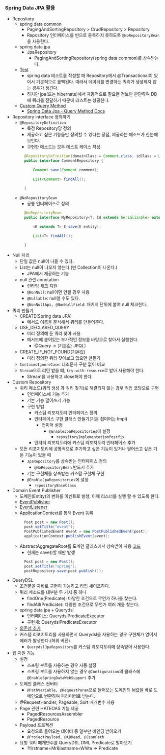 ### Spring Data JPA 활용

- Repository
    - spring data common
        - PagingAndSortingRepository > CrudRepository > Repository
        - Repository 인터페이스를 빈으로 등록하지 못하도록 `@NoRepositoryBean`을 사용한다.
    - spring data jpa
        - JpaRepository
            - PagingAndSortingRepository(spring data common)를 상속받는다.
    - [Test](jpa-spring-data/src/test/java/me/whiteship/jpaspringdata/PostRepositoryTest.java)
        - spring data 테스트를 작성할 때 Repository에서 @Transactional이 있어서 기본적으로 롤백된다. 따라서 데이터를 변경하는 쿼리가 생성되지 않는 경우가 생긴다.
        - 하지만 jpa(또는 hibernate)에서 자동적으로 필요한 정보만 판단하여 DB에 쿼리를 전달하기 때문에 테스트는 성공한다.
    - [Custom Query Method](jpa-spring-data/src/main/java/me/whiteship/jpaspringdata/PostRepository.java)
        - [Spring Data Jpa - Query Method Docs](https://docs.spring.io/spring-data/jpa/docs/current/reference/html/#jpa.query-methods)
- Repository interface 정의하기
    - `@RepositoryDefinition`
        - 특정 Repository당 정의
        - 제공하고 싶은 기능들만 정의할 수 있다는 장점, 제공하는 메소드가 한눈에 보인다.
        - 구현한 메소드는 모두 테스트 케이스 작성
        ```java
          @RepositoryDefinition(domainClass = Comment.class, idClass = Long.class)
          public interface CommentRepository {
          
              Comment save(Comment comment);
          
              List<Comment> findAll();
          
          }
        ```
    - `@NoRepositoryBean`
        - 공통 인터페이스로 정의
        ```java
          @NoRepositoryBean
          public interface MyRepository<T, Id extends Serializable> extends Repository<T, Id> {
          
              <E extends T> E save(E entity);
          
              List<T> findAll();
          
          }
        ```
- Null 처리
    - 단일 값은 null이 나올 수 있다.
    - List는 null이 나오지 않는다.(빈 Collection이 나온다.)
        - JPA에서 제공하는 기능
    - null 관련 annotation
        - 런타임 체크 지원
        - `@NonNull`: null이면 안될 경우 사용
        - `@Nullable`: null일 수도 있다.
        - `@NonNullApi, @NonNullField`: 패키지 단위에 붙여 null 체크한다.
- 쿼리 만들기
    - CREATE(Spring data JPA)
        - 메서드 이름을 분석해서 쿼리를 만들어준다.
    - USE_DECLARED_QUERY
        - 미리 정의해 둔 쿼리 찾아 사용
        - 메서드에 붙어있는 부가적인 정보를 바탕으로 찾아서 실행한다.
            - @Query -> (기본값: JPQL)
    - CREATE_IF_NOT_FOUND(기본값)
        - 미리 정의한 쿼리 찾아보고 없으면 만들기
    - `ContainsIgnoreCase`: 대소문자 구분 없이 비교
    - `Stream`으로 리턴 받을 떄, `try-with-resource`로 받아 사용해야 한다.
        - Stream을 사용하고 close해야 한다.
- Custom Repository
    - 쿼리 메소드(쿼리 생성 과 쿼리 찾기)로 해결되지 않는 경우 직접 코딩으로 구현
        - 인터페이스에 기능 추가
        - 기본 기능 덮어쓰기 가능
        - 구현 방법
            - 커스텀 리포지토리 인터페이스 정의
            - 인터페이스 구현 클래스 만들기(기본 접미어는 Impl)
                - 접미어 설정
                    - `@EnableJpaRepositories`에 설정
                        - `repositoryImplementationPostfix`
            - 엔티티 리포지토리에 커스텀 리포지토리 인터페이스 추가
    - 모든 리포지토리에 공통적으로 추가하고 싶은 기능이 있거나 덮어쓰고 싶은 기본 기능이 있을 때
        - `JpaRepository`를 상속받는 인터페이스 정의
            - `@NoRepositoryBean` 반드시 추가
        - 기본 구현체를 상속받는 커스텀 구현체 구현
        - `@EnableJpaRepositories`에 설정
            - `repositoryBaseClass`
- Domain Event Publisher
    - 도메인(Entity)의 변화를 이벤트로 발생, 이때 리스너를 실행 할 수 있도록 한다.
    - [EventPublisher](./jpa-second-application/src/main/java/me/whiteship/jpasecondapplication/post/PostPublishedEvent.java)
    - [EventListener](./jpa-second-application/src/main/java/me/whiteship/jpasecondapplication/post/PostListener.java)
    - ApplicationContext를 통해 Event 등록
        ```java
          Post post = new Post();
          post.setTitle("event");
          PostPublishedEvent event = new PostPublishedEvent(post);
          applicationContext.publishEvent(event);
        ```
    - AbstractAggregateRoot를 도메인 클래스에서 상속받아 사용 [코드](./jpa-second-application/src/main/java/me/whiteship/jpasecondapplication/post/Post.java)
        - 현재는 save()할 때만 발생
        ```java
          Post post = new Post();
          post.setTitle("spring");
          postRepository.save(post.publish());
        ```
- QueryDSL
    - 조건문을 자바로 구현이 가능하고 타입 세이프하다.
    - 쿼리 메소드를 대부분 두 가지 중 하나
        - findOne(Predicate): 다양한 조건으로 무언가 하나를 찾는다.
        - findAll(Predicate): 다양한 조건으로 무언가 여러 개를 찾는다.
    - spring data jpa + Querydsl
        - 인터페이스: QuerydslPredicateExecutor<T>
        - 구현체: QuerydslPredicateExecutor<T>
    - [의존성 추가](./querydsl-application/pom.xml)
    - 커스텀 리포지토리를 사용하면서 Querydsl을 사용하는 경우 구현체가 없어서 에러가 발생한다.(하위 버전)
        - `QuerydslJpaRepository`를 커스텀 리포지토리에 상속받아 사용한다.
- 웹 지원 기능
    - 설정
        - 스프링 부트를 사용하는 경우 자동 설정
        - 스프링 부트를 사용하지 않는 경우 `@Configuration`의 클래스에 `@EnableSpringDataWebSupport` 추가
    - 도메인 클래스 컨버터
        - `@PathVariable, @RequestParam`으로 들어오는 도메인의 Id값을 바로 도메인으로 변환하여 파라미터로 받는다.
    - @RequestHandler, Pageable, Sort 매개변수 사용
    - Page 관련 HATEOAS 기능 제공
        - PagedResourcesAssembler
        - PagedResource
    - Payload 프로젝션
        - 요청으로 들어오는 데이터 중 일부만 바인딩 받아오기
        - `@ProjectPayload, @XBRead, @JsonPath`
    - 요청 쿼리 매개변수를 QueryDSL DML Predicate로 받아오기
        - ?firstname=Mr&lastname=White => Predicate